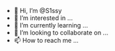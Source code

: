 - 👋 Hi, I’m @S1ssy
- 👀 I’m interested in ...
- 🌱 I’m currently learning ...
- 💞️ I’m looking to collaborate on ...
- 📫 How to reach me ...

<!---
S1ssy/S1ssy is a ✨ special ✨ repository because its `README.md` (this file) appears on your GitHub profile.
You can click the Preview link to take a look at your changes.
--->
